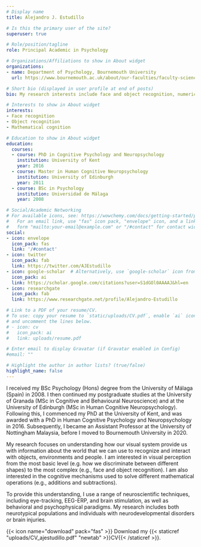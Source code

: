```yaml
---
# Display name
title: Alejandro J. Estudillo

# Is this the primary user of the site?
superuser: true

# Role/position/tagline
role: Principal Academic in Psychology

# Organizations/Affiliations to show in About widget
organizations:
- name: Department of Psychology, Bournemouth University
  url: https://www.bournemouth.ac.uk/about/our-faculties/faculty-science-technology/our-departments/department-psychology

# Short bio (displayed in user profile at end of posts)
bio: My research interests include face and object recognition, numerical cognition, neuropsychology, etc.

# Interests to show in About widget
interests:
- Face recognition
- Object recognition 
- Mathematical cognition

# Education to show in About widget
education:
  courses:
  - course: PhD in Cognitive Psychology and Neuropsychology
    institution: University of Kent
    year: 2016
  - course: Master in Human Cognitive Neuropsychology
    institution: University of Edinburgh
    year: 2011
  - course: BSc in Psychology
    institution: Universidad de Málaga
    year: 2008

# Social/Academic Networking
# For available icons, see: https://wowchemy.com/docs/getting-started/page-builder/#icons
#   For an email link, use "fas" icon pack, "envelope" icon, and a link in the
#   form "mailto:your-email@example.com" or "/#contact" for contact widget.
social:
- icon: envelope
  icon_pack: fas
  link: '/#contact'
- icon: twitter
  icon_pack: fab
  link: https://twitter.com/AJEstudillo
- icon: google-scholar  # Alternatively, use `google-scholar` icon from `ai` icon pack
  icon_pack: ai
  link: https://scholar.google.com/citations?user=S1dGOl0AAAAJ&hl=en
- icon: researchgate
  icon_pack: fab
  link: https://www.researchgate.net/profile/Alejandro-Estudillo

# Link to a PDF of your resume/CV.
# To use: copy your resume to `static/uploads/CV.pdf`, enable `ai` icons in `params.toml`, 
# and uncomment the lines below.
# - icon: cv
#   icon_pack: ai
#   link: uploads/resume.pdf

# Enter email to display Gravatar (if Gravatar enabled in Config)
#email: ""

# Highlight the author in author lists? (true/false)
highlight_name: false
---
```


I received my BSc Psychology (Hons) degree from the University of Málaga (Spain) in 2008. I then continued my postgraduate studies at the University of Granada (MSc in Cognitive and Behavioural Neuroscience) and at the University of Edinburgh (MSc in Human Cognitive Neuropsychology). Following this, I commenced my PhD at the University of Kent, and was awarded with a PhD in Human Cognitive Psychology and Neuropsychology in 2016. Subsequently, I became an Assistant Professor at the University of Nottingham Malaysia, before I moved to Bournemouth University in 2020. 

My research focuses on understanding how our visual system provide us with information about the world that we can use to recognize and interact with objects, environments and people. I am interested in visual perception from the most basic level (e.g. how we discriminate between different shapes) to the most complex (e.g., face and object recognition). I am also interested in the cognitive mechanisms used to solve different mathematical operations (e.g., additions and subtractions).

To provide this understanding, I use a range of neuroscientific techniques, including eye-tracking, EEG-ERP, and brain stimulation, as well as behavioral and psychophysical paradigms. My research includes both neurotypical populations and individuals with neurodevelopmental disorders or brain injuries.

{{< icon name="download" pack="fas" >}} Download my {{< staticref "uploads/CV_ajestudillo.pdf" "newtab" >}}CV{{< /staticref >}}.

